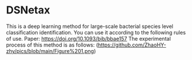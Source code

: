 # DSNetax
This is a deep learning method for large-scale bacterial species level classification identification. You can use it according to the following rules of use.
Paper: https://doi.org/10.1093/bib/bbae157
The experimental process of this method is as follows:
(https://github.com/ZhaoHY-zhy/pics/blob/main/Figure%201.png)
